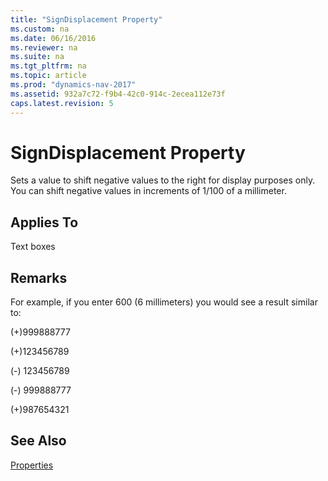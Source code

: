 ```yaml
---
title: "SignDisplacement Property"
ms.custom: na
ms.date: 06/16/2016
ms.reviewer: na
ms.suite: na
ms.tgt_pltfrm: na
ms.topic: article
ms.prod: "dynamics-nav-2017"
ms.assetid: 932a7c72-f9b4-42c0-914c-2ecea112e73f
caps.latest.revision: 5
---
```

# SignDisplacement Property
Sets a value to shift negative values to the right for display purposes only. You can shift negative values in increments of 1/100 of a millimeter.  
  
## Applies To  
 Text boxes  
  
## Remarks  
 For example, if you enter 600 (6 millimeters) you would see a result similar to:  
  
 (+)999888777  
  
 (+)123456789  
  
 (-) 123456789  
  
 (-) 999888777  
  
 (+)987654321  
  
## See Also  
 [Properties](devenv-properties.md)